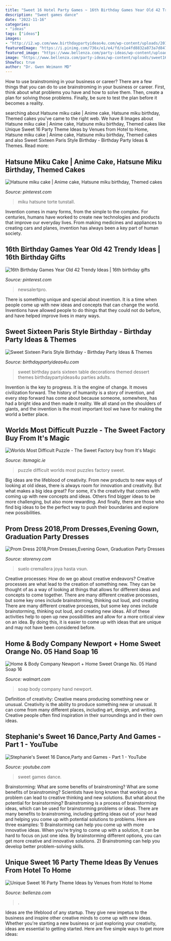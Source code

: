 ```yaml
---
title: "Sweet 16 Hotel Party Games ~ 16th Birthday Games Year Old 42 Trendy Ideas"
description: "Sweet games dance"
date: "2022-11-16"
categories:
- "ideas"
tags: ["ideas"]
images:
- "http://i2.wp.com/www.birthdaypartyideas4u.com/wp-content/uploads/2016/07/Sweet-Sixteen-Paris-Style-Birthday-Dessert-Table.jpg"
featuredImage: "https://i.pinimg.com/736x/e1/e4/fd/e1e4fd8832a873a7d8477800201f6d36.jpg"
featured_image: "https://www.bellenza.com/party-ideas/wp-content/uploads/sweet16themes.jpg"
image: "https://www.bellenza.com/party-ideas/wp-content/uploads/sweet16themes.jpg"
ShowToc: true
author: "Dr. Gwen Weimann MD"
---
```



How to use brainstroming in your business or career?
There are a few things that you can do to use brainstroming in your business or career. First, think about what problems you have and how to solve them. Then, create a plan for solving those problems. Finally, be sure to test the plan before it becomes a reality.

	

		
searching about Hatsune miku cake | Anime cake, Hatsune miku birthday, Themed cakes you've came to the right web. We have 8 Images about Hatsune miku cake | Anime cake, Hatsune miku birthday, Themed cakes like Unique Sweet 16 Party Theme Ideas by Venues from Hotel to Home, Hatsune miku cake | Anime cake, Hatsune miku birthday, Themed cakes and also Sweet Sixteen Paris Style Birthday - Birthday Party Ideas &amp; Themes. Read more:
		
    
## Hatsune Miku Cake | Anime Cake, Hatsune Miku Birthday, Themed Cakes

<img loading=lazy src="https://i.pinimg.com/736x/20/89/74/20897489f2c016ec97403cf961174bf3--th-birthday-birthday-cakes.jpg" onerror="this.onerror=null;this.src='https://tse3.mm.bing.net/th?id=OIP.qlUId8aaklVgYwCX2ZKLhAHaJ3&amp;pid=15.1';" alt="Hatsune miku cake | Anime cake, Hatsune miku birthday, Themed cakes">

_Source: pinterest.com_

>miku hatsune torte tunstall. 

	

Invention comes in many forms, from the simple to the complex. For centuries, humans have worked to create new technologies and products that improve our everyday lives. From making medicines and appliances to creating cars and planes, invention has always been a key part of human society.

    
## 16th Birthday Games Year Old 42 Trendy Ideas | 16th Birthday Gifts

<img loading=lazy src="https://i.pinimg.com/736x/e1/e4/fd/e1e4fd8832a873a7d8477800201f6d36.jpg" onerror="this.onerror=null;this.src='https://tse3.mm.bing.net/th?id=OIP.YTRiRAIbtOK2WTnfSrXD2wAAAA&amp;pid=15.1';" alt="16th Birthday Games Year Old 42 Trendy Ideas | 16th birthday gifts">

_Source: pinterest.com_

>newsalertpro. 

	

There is something unique and special about invention. It is a time when people come up with new ideas and concepts that can change the world. Inventions have allowed people to do things that they could not do before, and have helped improve lives in many ways.

    
## Sweet Sixteen Paris Style Birthday - Birthday Party Ideas &amp; Themes

<img loading=lazy src="http://i2.wp.com/www.birthdaypartyideas4u.com/wp-content/uploads/2016/07/Sweet-Sixteen-Paris-Style-Birthday-Dessert-Table.jpg" onerror="this.onerror=null;this.src='https://tse1.mm.bing.net/th?id=OIP.ww1e7noeEQddPYQMiG4IFAHaE8&amp;pid=15.1';" alt="Sweet Sixteen Paris Style Birthday - Birthday Party Ideas &amp; Themes">

_Source: birthdaypartyideas4u.com_

>sweet birthday paris sixteen table decorations themed dessert themes birthdaypartyideas4u parties adults. 

	

Invention is the key to progress. It is the engine of change. It moves civilization forward. The history of humanity is a story of invention, and every step forward has come about because someone, somewhere, has had a bright idea and then made it reality. We all stand on the shoulders of giants, and the invention is the most important tool we have for making the world a better place.

    
## Worlds Most Difficult Puzzle - The Sweet Factory Buy From It&#039;s Magic

<img loading=lazy src="https://www.itsmagic.ie/media/catalog/product/cache/1/image/1800x/040ec09b1e35df139433887a97daa66f/w/o/worlds_most_difficult_puzzle_balloons.jpg" onerror="this.onerror=null;this.src='https://tse2.mm.bing.net/th?id=OIP.3OxbAuRX0siaYXpFe79KeAHaLH&amp;pid=15.1';" alt="Worlds Most Difficult Puzzle - The Sweet Factory buy from It&#039;s Magic">

_Source: itsmagic.ie_

>puzzle difficult worlds most puzzles factory sweet. 

	

Big ideas are the lifeblood of creativity. From new products to new ways of looking at old ideas, there is always room for innovation and creativity. But what makes a big idea great? For some, it's the creativity that comes with coming up with new concepts and ideas. Others find bigger ideas to be more challenging, but also more rewarding. And finally, there are those who find big ideas to be the perfect way to push their boundaries and explore new possibilities.

    
## Prom Dress 2018,Prom Dresses,Evening Gown, Graduation Party Dresses

<img loading=lazy src="http://d3u67r7pp2lrq5.cloudfront.net/product_photos/58391013/QQ_E6_88_AA_E5_9B_BE20171117133945_original.jpg" onerror="this.onerror=null;this.src='https://tse1.mm.bing.net/th?id=OIP.6xVxwkqYmqrk2Kl1-arKBAHaNR&amp;pid=15.1';" alt="Prom Dress 2018,Prom Dresses,Evening Gown, Graduation Party Dresses">

_Source: storenvy.com_

>suelo cremallera joya hasta vsun. 

	

Creative processes: How do we go about creative endeavors?
Creative processes are what lead to the creation of something new. They can be thought of as a way of looking at things that allows for different ideas and concepts to come together. There are many different creative processes, but some key ones include brainstorming, thinking out loud, and creating 
There are many different creative processes, but some key ones include brainstorming, thinking out loud, and creating new ideas. All of these activities help to open up new possibilities and allow for a more critical view on an idea. By doing this, it is easier to come up with ideas that are unique and may not have been considered before.

    
## Home &amp; Body Company Newport + Home Sweet Orange No. 05 Hand Soap 16

<img loading=lazy src="https://i5.walmartimages.com/asr/c3dfc2a7-9f87-49ac-8749-f5290b99a396.b0c7e9f3039c1a9b14a8edff395d60da.jpeg" onerror="this.onerror=null;this.src='https://tse1.mm.bing.net/th?id=OIP.0BuIQlGASKeXHBqgAPXjUQHaMJ&amp;pid=15.1';" alt="Home &amp; Body Company Newport + Home Sweet Orange No. 05 Hand Soap 16">

_Source: walmart.com_

>soap body company hand newport. 

	

Definition of creativity: Creative means producing something new or unusual.
Creativity is the ability to produce something new or unusual. It can come from many different places, including art, design, and writing. Creative people often find inspiration in their surroundings and in their own ideas.

    
## Stephanie&#039;s Sweet 16 Dance,Party And Games - Part 1 - YouTube

<img loading=lazy src="http://i.ytimg.com/vi/e5KT6lNqRqM/maxresdefault.jpg" onerror="this.onerror=null;this.src='https://tse4.mm.bing.net/th?id=OIP.VvcKaSvz9tBD8x78kL913AHaEK&amp;pid=15.1';" alt="Stephanie&#039;s Sweet 16 Dance,Party and Games - Part 1 - YouTube">

_Source: youtube.com_

>sweet games dance. 

	

Brainstorming: What are some benefits of brainstroming?
What are some benefits of brainstroming? Scientists have long known that working on a problem can lead to creative thinking and new solutions. But what about the potential for brainstorming? Brainstroming is a process of brainstorming ideas, which can be used for brainstorming problems or ideas. There are many benefits to brainstroming, including getting ideas out of your head and helping you come up with potential solutions to problems. Here are three examples: 1) Brainstorming can help you come up with more innovative ideas. When you’re trying to come up with a solution, it can be hard to focus on just one idea. By brainstorming different options, you can get more creative and innovative solutions. 2) Brainstroming can help you develop better problem-solving skills.

    
## Unique Sweet 16 Party Theme Ideas By Venues From Hotel To Home

<img loading=lazy src="https://www.bellenza.com/party-ideas/wp-content/uploads/sweet16themes.jpg" onerror="this.onerror=null;this.src='https://tse1.mm.bing.net/th?id=OIP.lT0oQgr5qeP1W26FlCjuzQHaEB&amp;pid=15.1';" alt="Unique Sweet 16 Party Theme Ideas by Venues from Hotel to Home">

_Source: bellenza.com_

>. 

	

Ideas are the lifeblood of any startup. They give new impetus to the business and inspire other creative minds to come up with new ideas. Whether you're starting a new business or just exploring your creativity, ideas are essential to getting started. Here are five simple ways to get more ideas: 


